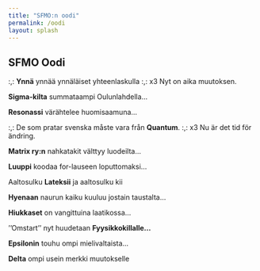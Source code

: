 ```yaml
---
title: "SFMO:n oodi"
permalink: /oodi
layout: splash
---
```


## SFMO Oodi

:,: **Ynnä** ynnää ynnäläiset yhteenlaskulla :,: x3
Nyt on aika muutoksen.

**Sigma-kilta** summataampi Oulunlahdella…

**Resonassi** värähtelee huomisaamuna…

:,: De som pratar svenska måste vara från **Quantum**. :,: x3
Nu är det tid för ändring.

**Matrix ry:n** nahkatakit välttyy luodeilta…

**Luuppi** koodaa for-lauseen loputtomaksi…

Aaltosulku **Lateksii** ja aaltosulku kii

**Hyenaan** naurun kaiku kuuluu jostain taustalta…

**Hiukkaset** on vangittuina laatikossa…

’’Omstart’’ nyt huudetaan **Fyysikkokillalle…**

**Epsilonin** touhu ompi mielivaltaista…

**Delta** ompi usein merkki muutokselle
